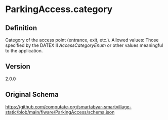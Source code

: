 # ParkingAccess.category

## Definition
Category of the access point (entrance, exit, etc.). Allowed values: Those specified by the DATEX II _AccessCategoryEnum_ or other values meaningful to the application.

## Version
2.0.0

## Original Schema
https://github.com/computate-org/smartabyar-smartvillage-static/blob/main/fiware/ParkingAccess/schema.json
